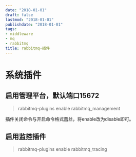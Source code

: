 ```yaml
---
date: "2018-01-01"
draft: false
lastmod: "2018-01-01"
publishdate: "2018-01-01"
tags:
- middleware
- mq
- rabbitmq
title: rabbitmq-插件
---
```

# 系统插件

## 启用管理平台，默认端口15672
> rabbitmq-plugins enable  rabbitmq_management 

插件关闭命令与开启命令格式蕾丝，将enable改为disable即可。

## 启用监控插件
> rabbitmq-plugins enable rabbitmq_tracing